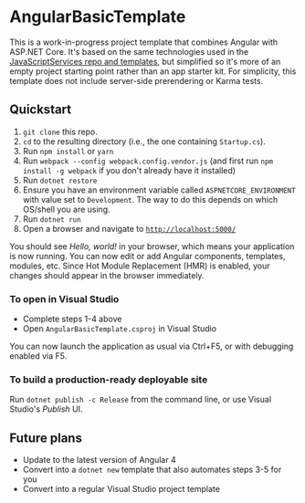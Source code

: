 # AngularBasicTemplate

This is a work-in-progress project template that combines Angular with ASP.NET Core. It's based on the same technologies used in the [JavaScriptServices repo and templates](https://github.com/aspnet/javascriptservices), but simplified so it's more of an empty project starting point rather than an app starter kit. For simplicity, this template does not include server-side prerendering or Karma tests.

## Quickstart

1. `git clone` this repo.
2. `cd` to the resulting directory (i.e., the one containing `Startup.cs`).
3. Run `npm install` or `yarn`
4. Run `webpack --config webpack.config.vendor.js` (and first run `npm install -g webpack` if you don't already have it installed)
5. Run `dotnet restore`
6. Ensure you have an environment variable called `ASPNETCORE_ENVIRONMENT` with value set to `Development`. The way to do this depends on which OS/shell you are using.
7. Run `dotnet run`
8. Open a browser and navigate to [`http://localhost:5000/`](http://localhost:5000/)

You should see *Hello, world!* in your browser, which means your application is now running. You can now edit or add Angular components, templates, modules, etc. Since Hot Module Replacement (HMR) is enabled, your changes should appear in the browser immediately.

### To open in Visual Studio

* Complete steps 1-4 above
* Open `AngularBasicTemplate.csproj` in Visual Studio

You can now launch the application as usual via Ctrl+F5, or with debugging enabled via F5.

### To build a production-ready deployable site

Run `dotnet publish -c Release` from the command line, or use Visual Studio's *Publish* UI.

## Future plans

* Update to the latest version of Angular 4
* Convert into a `dotnet new` template that also automates steps 3-5 for you
* Convert into a regular Visual Studio project template
